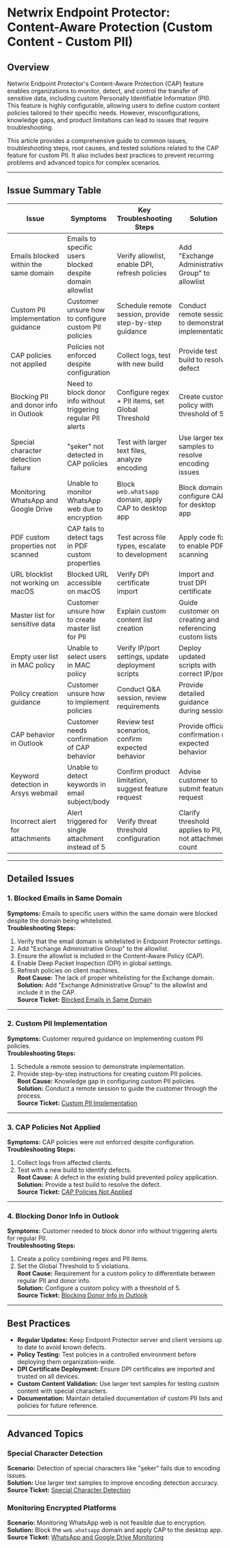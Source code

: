 # Netwrix Endpoint Protector: Content-Aware Protection (Custom Content - Custom PII)

## Overview
Netwrix Endpoint Protector's Content-Aware Protection (CAP) feature enables organizations to monitor, detect, and control the transfer of sensitive data, including custom Personally Identifiable Information (PII). This feature is highly configurable, allowing users to define custom content policies tailored to their specific needs. However, misconfigurations, knowledge gaps, and product limitations can lead to issues that require troubleshooting.

This article provides a comprehensive guide to common issues, troubleshooting steps, root causes, and tested solutions related to the CAP feature for custom PII. It also includes best practices to prevent recurring problems and advanced topics for complex scenarios.

---

## Issue Summary Table

| Issue | Symptoms | Key Troubleshooting Steps | Solution | Case Reference |
|-------|----------|---------------------------|----------|----------------|
| Emails blocked within the same domain | Emails to specific users blocked despite domain allowlist | Verify allowlist, enable DPI, refresh policies | Add "Exchange Administrative Group" to allowlist | [Blocked Emails in Same Domain](https://nwxcorp.lightning.force.com/lightning/r/Case/500Qk00000BfbDNIAZ/view) |
| Custom PII implementation guidance | Customer unsure how to configure custom PII policies | Schedule remote session, provide step-by-step guidance | Conduct remote session to demonstrate implementation | [Custom PII Implementation](https://nwxcorp.lightning.force.com/lightning/r/Case/500Qk00000CCfIFIA1/view) |
| CAP policies not applied | Policies not enforced despite configuration | Collect logs, test with new build | Provide test build to resolve defect | [CAP Policies Not Applied](https://nwxcorp.lightning.force.com/lightning/r/Case/500Qk00000EzP36IAF/view) |
| Blocking PII and donor info in Outlook | Need to block donor info without triggering regular PII alerts | Configure regex + PII items, set Global Threshold | Create custom policy with threshold of 5 | [Blocking Donor Info in Outlook](https://nwxcorp.lightning.force.com/lightning/r/Case/500Qk00000FI88AIAT/view) |
| Special character detection failure | "şeker" not detected in CAP policies | Test with larger text files, analyze encoding | Use larger text samples to resolve encoding issues | [Special Character Detection](https://nwxcorp.lightning.force.com/lightning/r/Case/500Qk00000I9ONKIA3/view) |
| Monitoring WhatsApp and Google Drive | Unable to monitor WhatsApp web due to encryption | Block `web.whatsapp` domain, apply CAP to desktop app | Block domain, configure CAP for desktop app | [WhatsApp and Google Drive Monitoring](https://nwxcorp.lightning.force.com/lightning/r/Case/500Qk00000IbQafIAF/view) |
| PDF custom properties not scanned | CAP fails to detect tags in PDF custom properties | Test across file types, escalate to development | Apply code fix to enable PDF scanning | [PDF Custom Properties Issue](https://nwxcorp.lightning.force.com/lightning/r/Case/500Qk00000JJs8GIAT/view) |
| URL blocklist not working on macOS | Blocked URL accessible on macOS | Verify DPI certificate import | Import and trust DPI certificate | [URL Blocklist on macOS](https://nwxcorp.lightning.force.com/lightning/r/Case/500Qk00000L9FIHIA3/view) |
| Master list for sensitive data | Customer unsure how to create master list for PII | Explain custom content list creation | Guide customer on creating and referencing custom lists | [Master List for Sensitive Data](https://nwxcorp.lightning.force.com/lightning/r/Case/500Qk00000LbrIzIAJ/view) |
| Empty user list in MAC policy | Unable to select users in MAC policy | Verify IP/port settings, update deployment scripts | Deploy updated scripts with correct IP/port | [Empty User List in MAC Policy](https://nwxcorp.lightning.force.com/lightning/r/Case/500Qk00000LHg0LIAT/view) |
| Policy creation guidance | Customer unsure how to implement policies | Conduct Q&A session, review requirements | Provide detailed guidance during session | [Policy Creation Guidance](https://nwxcorp.lightning.force.com/lightning/r/Case/500Qk00000M9KEAIA3/view) |
| CAP behavior in Outlook | Customer needs confirmation of CAP behavior | Review test scenarios, confirm expected behavior | Provide official confirmation of expected behavior | [CAP Behavior in Outlook](https://nwxcorp.lightning.force.com/lightning/r/Case/500Qk00000NAlwUIAT/view) |
| Keyword detection in Arsys webmail | Unable to detect keywords in email subject/body | Confirm product limitation, suggest feature request | Advise customer to submit feature request | [Keyword Detection in Arsys Webmail](https://nwxcorp.lightning.force.com/lightning/r/Case/500Qk00000Ose9BIAR/view) |
| Incorrect alert for attachments | Alert triggered for single attachment instead of 5 | Verify threat threshold configuration | Clarify threshold applies to PII, not attachment count | [Incorrect Alert for Attachments](https://nwxcorp.lightning.force.com/lightning/r/Case/500Qk00000OuNc7IAF/view) |

---

## Detailed Issues

### 1. Blocked Emails in Same Domain
**Symptoms:** Emails to specific users within the same domain were blocked despite the domain being whitelisted.  
**Troubleshooting Steps:**
1. Verify that the email domain is whitelisted in Endpoint Protector settings.
2. Add "Exchange Administrative Group" to the allowlist.
3. Ensure the allowlist is included in the Content-Aware Policy (CAP).
4. Enable Deep Packet Inspection (DPI) in global settings.
5. Refresh policies on client machines.  
**Root Cause:** The lack of proper whitelisting for the Exchange domain.  
**Solution:** Add "Exchange Administrative Group" to the allowlist and include it in the CAP.  
**Source Ticket:** [Blocked Emails in Same Domain](https://nwxcorp.lightning.force.com/lightning/r/Case/500Qk00000BfbDNIAZ/view)

---

### 2. Custom PII Implementation
**Symptoms:** Customer required guidance on implementing custom PII policies.  
**Troubleshooting Steps:**
1. Schedule a remote session to demonstrate implementation.
2. Provide step-by-step instructions for creating custom PII policies.  
**Root Cause:** Knowledge gap in configuring custom PII policies.  
**Solution:** Conduct a remote session to guide the customer through the process.  
**Source Ticket:** [Custom PII Implementation](https://nwxcorp.lightning.force.com/lightning/r/Case/500Qk00000CCfIFIA1/view)

---

### 3. CAP Policies Not Applied
**Symptoms:** CAP policies were not enforced despite configuration.  
**Troubleshooting Steps:**
1. Collect logs from affected clients.
2. Test with a new build to identify defects.  
**Root Cause:** A defect in the existing build prevented policy application.  
**Solution:** Provide a test build to resolve the defect.  
**Source Ticket:** [CAP Policies Not Applied](https://nwxcorp.lightning.force.com/lightning/r/Case/500Qk00000EzP36IAF/view)

---

### 4. Blocking Donor Info in Outlook
**Symptoms:** Customer needed to block donor info without triggering alerts for regular PII.  
**Troubleshooting Steps:**
1. Create a policy combining regex and PII items.
2. Set the Global Threshold to 5 violations.  
**Root Cause:** Requirement for a custom policy to differentiate between regular PII and donor info.  
**Solution:** Configure a custom policy with a threshold of 5.  
**Source Ticket:** [Blocking Donor Info in Outlook](https://nwxcorp.lightning.force.com/lightning/r/Case/500Qk00000FI88AIAT/view)

---

## Best Practices
- **Regular Updates:** Keep Endpoint Protector server and client versions up to date to avoid known defects.
- **Policy Testing:** Test policies in a controlled environment before deploying them organization-wide.
- **DPI Certificate Deployment:** Ensure DPI certificates are imported and trusted on all devices.
- **Custom Content Validation:** Use larger text samples for testing custom content with special characters.
- **Documentation:** Maintain detailed documentation of custom PII lists and policies for future reference.

---

## Advanced Topics

### Special Character Detection
**Scenario:** Detection of special characters like "şeker" fails due to encoding issues.  
**Solution:** Use larger text samples to improve encoding detection accuracy.  
**Source Ticket:** [Special Character Detection](https://nwxcorp.lightning.force.com/lightning/r/Case/500Qk00000I9ONKIA3/view)

### Monitoring Encrypted Platforms
**Scenario:** Monitoring WhatsApp web is not feasible due to encryption.  
**Solution:** Block the `web.whatsapp` domain and apply CAP to the desktop app.  
**Source Ticket:** [WhatsApp and Google Drive Monitoring](https://nwxcorp.lightning.force.com/lightning/r/Case/500Qk00000IbQafIAF/view)